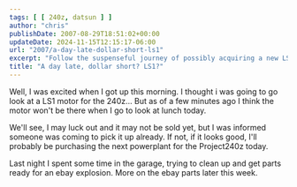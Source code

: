 ```yaml
---
tags: [ [ 240z, datsun ] ]
author: "chris"
publishDate: 2007-08-29T18:51:02+00:00
updateDate: 2024-11-15T12:15:17-06:00
url: "2007/a-day-late-dollar-short-ls1"
excerpt: "Follow the suspenseful journey of possibly acquiring a new LS1 motor for a Project240z, with extra insights into garage cleanups and eBay transactions..."
title: "A day late, dollar short? LS1?"
---
```


Well, I was excited when I got up this morning. I thought i was going to go look at a LS1 motor for the 240z... But as of a few minutes ago I think the motor won't be there when I go to look at lunch today.

We'll see, I may luck out and it may not be sold yet, but I was informed someone was coming to pick it up already. If not, if it looks good, I'll probably be purchasing the next powerplant for the Project240z today.

Last night I spent some time in the garage, trying to clean up and get parts ready for an ebay explosion. More on the ebay parts later this week.
